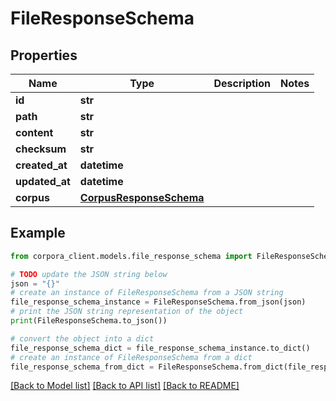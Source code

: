 # FileResponseSchema


## Properties

Name | Type | Description | Notes
------------ | ------------- | ------------- | -------------
**id** | **str** |  | 
**path** | **str** |  | 
**content** | **str** |  | 
**checksum** | **str** |  | 
**created_at** | **datetime** |  | 
**updated_at** | **datetime** |  | 
**corpus** | [**CorpusResponseSchema**](CorpusResponseSchema.md) |  | 

## Example

```python
from corpora_client.models.file_response_schema import FileResponseSchema

# TODO update the JSON string below
json = "{}"
# create an instance of FileResponseSchema from a JSON string
file_response_schema_instance = FileResponseSchema.from_json(json)
# print the JSON string representation of the object
print(FileResponseSchema.to_json())

# convert the object into a dict
file_response_schema_dict = file_response_schema_instance.to_dict()
# create an instance of FileResponseSchema from a dict
file_response_schema_from_dict = FileResponseSchema.from_dict(file_response_schema_dict)
```
[[Back to Model list]](../README.md#documentation-for-models) [[Back to API list]](../README.md#documentation-for-api-endpoints) [[Back to README]](../README.md)


